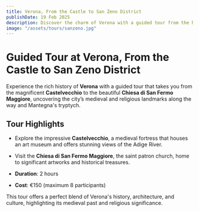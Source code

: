 ```yaml
---
title: Verona, From the Castle to San Zeno District
publishDate: 19 Feb 2025
description: Discover the charm of Verona with a guided tour from the historic Castelvecchio to the Chiesa of the Patron Saint of Verona, exploring the city's medieval and religious heritage.
image: "/assets/tours/sanzeno.jpg"
---
```


# **Guided Tour at Verona, From the Castle to San Zeno District**

Experience the rich history of **Verona** with a guided tour that takes you from the magnificent **Castelvecchio** to the beautiful **Chiesa di San Fermo Maggiore**, uncovering the city’s medieval and religious landmarks along the way and Mantegna's tryptych.

## **Tour Highlights**
- Explore the impressive **Castelvecchio**, a medieval fortress that houses an art museum and offers stunning views of the Adige River.
- Visit the **Chiesa di San Fermo Maggiore**, the saint patron church, home to significant artworks and historical treasures.

- **Duration**: 2 hours  
- **Cost**: €150 (maximum 8 participants)  

This tour offers a perfect blend of Verona's history, architecture, and culture, highlighting its medieval past and religious significance.

